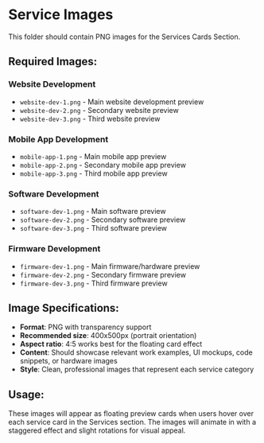# Service Images

This folder should contain PNG images for the Services Cards Section.

## Required Images:

### Website Development
- `website-dev-1.png` - Main website development preview
- `website-dev-2.png` - Secondary website preview
- `website-dev-3.png` - Third website preview

### Mobile App Development
- `mobile-app-1.png` - Main mobile app preview
- `mobile-app-2.png` - Secondary mobile app preview  
- `mobile-app-3.png` - Third mobile app preview

### Software Development
- `software-dev-1.png` - Main software preview
- `software-dev-2.png` - Secondary software preview
- `software-dev-3.png` - Third software preview

### Firmware Development
- `firmware-dev-1.png` - Main firmware/hardware preview
- `firmware-dev-2.png` - Secondary firmware preview
- `firmware-dev-3.png` - Third firmware preview

## Image Specifications:
- **Format**: PNG with transparency support
- **Recommended size**: 400x500px (portrait orientation)
- **Aspect ratio**: 4:5 works best for the floating card effect
- **Content**: Should showcase relevant work examples, UI mockups, code snippets, or hardware images
- **Style**: Clean, professional images that represent each service category

## Usage:
These images will appear as floating preview cards when users hover over each service card in the Services section. The images will animate in with a staggered effect and slight rotations for visual appeal. 